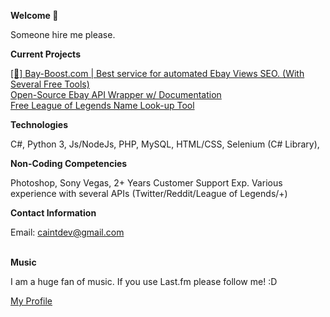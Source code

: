 **Welcome 👋**

Someone hire me please.


**Current Projects**

<a href="https://bay-boost.com/" target="_blank">[🚀] Bay-Boost.com | Best service for automated Ebay Views SEO. (With Several Free Tools)</a><br>
<a href="https://github.com/Bay-Boost/Ebay-API-Wrapper-PHP" target="_blank">Open-Source Ebay API Wrapper w/ Documentation</a><br>
<a href="https://www.leagueglance.com/" target="_blank">Free League of Legends Name Look-up Tool</a>


**Technologies**

C#, Python 3, Js/NodeJs, PHP, MySQL, HTML/CSS, Selenium (C# Library), 


**Non-Coding Competencies**

Photoshop, Sony Vegas, 2+ Years Customer Support Exp. Various experience with several APIs (Twitter/Reddit/League of Legends/+)


**Contact Information**  

Email: caintdev@gmail.com<br/><br/>


**Music**

I am a huge fan of music. If you use Last.fm please follow me! :D

<a target="_blank" href="https://www.last.fm/user/Cain">My Profile</a>

